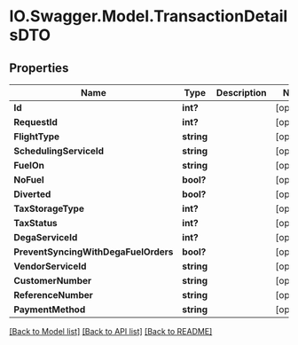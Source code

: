 # IO.Swagger.Model.TransactionDetailsDTO
## Properties

Name | Type | Description | Notes
------------ | ------------- | ------------- | -------------
**Id** | **int?** |  | [optional] 
**RequestId** | **int?** |  | [optional] 
**FlightType** | **string** |  | [optional] 
**SchedulingServiceId** | **string** |  | [optional] 
**FuelOn** | **string** |  | [optional] 
**NoFuel** | **bool?** |  | [optional] 
**Diverted** | **bool?** |  | [optional] 
**TaxStorageType** | **int?** |  | [optional] 
**TaxStatus** | **int?** |  | [optional] 
**DegaServiceId** | **int?** |  | [optional] 
**PreventSyncingWithDegaFuelOrders** | **bool?** |  | [optional] 
**VendorServiceId** | **string** |  | [optional] 
**CustomerNumber** | **string** |  | [optional] 
**ReferenceNumber** | **string** |  | [optional] 
**PaymentMethod** | **string** |  | [optional] 

[[Back to Model list]](../README.md#documentation-for-models) [[Back to API list]](../README.md#documentation-for-api-endpoints) [[Back to README]](../README.md)

